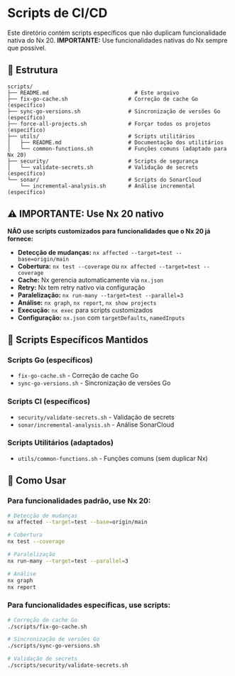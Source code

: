 # Scripts de CI/CD

Este diretório contém scripts específicos que não duplicam funcionalidade nativa do Nx 20.
**IMPORTANTE:** Use funcionalidades nativas do Nx sempre que possível.

## 📁 Estrutura

```
scripts/
├── README.md                           # Este arquivo
├── fix-go-cache.sh                   # Correção de cache Go (específico)
├── sync-go-versions.sh               # Sincronização de versões Go (específico)
├── force-all-projects.sh             # Forçar todos os projetos (específico)
├── utils/                            # Scripts utilitários
│   ├── README.md                     # Documentação dos utilitários
│   └── common-functions.sh           # Funções comuns (adaptado para Nx 20)
├── security/                         # Scripts de segurança
│   └── validate-secrets.sh           # Validação de secrets (específico)
└── sonar/                            # Scripts do SonarCloud
    └── incremental-analysis.sh       # Análise incremental (específico)
```

## ⚠️ IMPORTANTE: Use Nx 20 nativo

**NÃO use scripts customizados para funcionalidades que o Nx 20 já fornece:**

- **Detecção de mudanças:** `nx affected --target=test --base=origin/main`
- **Cobertura:** `nx test --coverage` ou `nx affected --target=test --coverage`
- **Cache:** Nx gerencia automaticamente via `nx.json`
- **Retry:** Nx tem retry nativo via configuração
- **Paralelização:** `nx run-many --target=test --parallel=3`
- **Análise:** `nx graph`, `nx report`, `nx show projects`
- **Execução:** `nx exec` para scripts customizados
- **Configuração:** `nx.json` com `targetDefaults`, `namedInputs`

## 🚀 Scripts Específicos Mantidos

### Scripts Go (específicos)
- `fix-go-cache.sh` - Correção de cache Go
- `sync-go-versions.sh` - Sincronização de versões Go

### Scripts CI (específicos)
- `security/validate-secrets.sh` - Validação de secrets
- `sonar/incremental-analysis.sh` - Análise SonarCloud

### Scripts Utilitários (adaptados)
- `utils/common-functions.sh` - Funções comuns (sem duplicar Nx)

## 📝 Como Usar

### Para funcionalidades padrão, use Nx 20:
```bash
# Detecção de mudanças
nx affected --target=test --base=origin/main

# Cobertura
nx test --coverage

# Paralelização
nx run-many --target=test --parallel=3

# Análise
nx graph
nx report
```

### Para funcionalidades específicas, use scripts:
```bash
# Correção de cache Go
./scripts/fix-go-cache.sh

# Sincronização de versões Go
./scripts/sync-go-versions.sh

# Validação de secrets
./scripts/security/validate-secrets.sh
```
